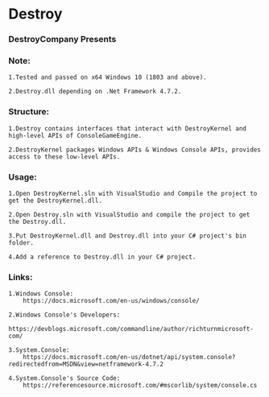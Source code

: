 # Destroy

### DestroyCompany Presents

### Note:
    1.Tested and passed on x64 Windows 10 (1803 and above).

    2.Destroy.dll depending on .Net Framework 4.7.2.

### Structure:
    1.Destroy contains interfaces that interact with DestroyKernel and high-level APIs of ConsoleGameEngine.

    2.DestroyKernel packages Windows APIs & Windows Console APIs, provides access to these low-level APIs.

### Usage:
    1.Open DestroyKernel.sln with VisualStudio and Compile the project to get the DestroyKernel.dll.

    2.Open Destroy.sln with VisualStudio and compile the project to get the Destroy.dll.

    3.Put DestroyKernel.dll and Destroy.dll into your C# project's bin folder.

    4.Add a reference to Destroy.dll in your C# project.

### Links:
    1.Windows Console:
        https://docs.microsoft.com/en-us/windows/console/

    2.Windows Console's Developers:
        https://devblogs.microsoft.com/commandline/author/richturnmicrosoft-com/
    
    3.System.Console:
        https://docs.microsoft.com/en-us/dotnet/api/system.console?redirectedfrom=MSDN&view=netframework-4.7.2

    4.System.Console's Source Code:
        https://referencesource.microsoft.com/#mscorlib/system/console.cs